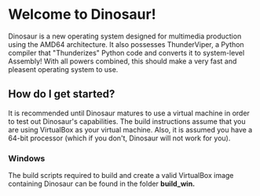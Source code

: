 # Welcome to Dinosaur!

Dinosaur is a new operating system designed for multimedia production using the AMD64 architecture. It also possesses ThunderViper, a Python compiler that "Thunderizes" Python code and converts it to system-level Assembly! With all powers combined, this should make a very fast and pleasent operating system to use.

## How do I get started?

It is recommended until Dinosaur matures to use a virtual machine in order to test out Dinosaur's capabilities. The build instructions assume that you are using VirtualBox as your virtual machine. Also, it is assumed you have a 64-bit processor (which if you don't, Dinosaur will not work for you).

### Windows

The build scripts required to build and create a valid VirtualBox image containing Dinosaur can be found in the folder **build_win.**
